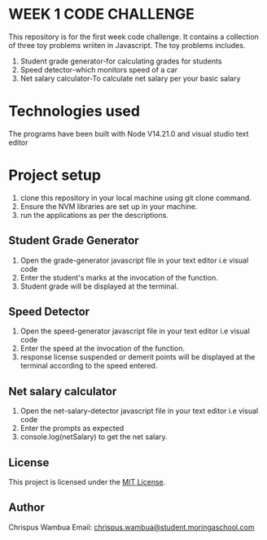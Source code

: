 # WEEK 1 CODE CHALLENGE
This repository is for the first week code challenge. It contains a collection of three toy problems wriiten in Javascript. The toy problems includes.
1. Student grade generator-for calculating grades for students
2. Speed detector-which monitors speed of a car
3. Net salary calculator-To calculate net salary per your basic salary

# Technologies used
The programs have been built with Node V14.21.0 and visual studio text editor

# Project setup
1. clone this repository in your local machine using git clone command.
2. Ensure the NVM libraries are set up in your machine.
3. run the applications as per the descriptions.

## Student Grade Generator
1. Open the grade-generator javascript file in your text editor i.e visual code
2. Enter the student's marks at the invocation of the function.
3. Student grade will be displayed at the terminal.

## Speed Detector
1. Open the speed-generator javascript file in your text editor i.e visual code
2. Enter the speed at the invocation of the function.
3. response license suspended or demerit points will be displayed at the terminal according to the speed entered.

## Net salary calculator
1. Open the net-salary-detector javascript file in your text editor i.e visual code
2. Enter the prompts as expected
3. console.log(netSalary) to get the net salary.

## License

This project is licensed under the [MIT License](LICENSE).

## Author

Chrispus Wambua
Email: chrispus.wambua@student.moringaschool.com
